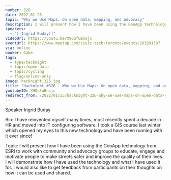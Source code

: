 ```yaml
---
number: 326
date: 2022-01-25
topic: "Why we Use Maps: On open data, mapping, and advocacy"
description: I will present how I have been using the GeoApp technology from ESRI to work with community and advocacy groups to educate, engage and motivate people to make streets safer and improve the quality of their lives. I will demonstrate how I have used the technology and what I have used it for. I would also like to get feedback from participants on their thoughts on how it can be used and shared.
speakers:
  - "[[Ingrid Buday]]"
videoUrl: https://youtu.be/X9OufuBnsjc
eventUrl: https://www.meetup.com/civic-tech-toronto/events/283291387
via: online
booker: Gabe
tags:
  - type/hacknight
  - topic/open-data
  - topic/cycling
  - flag/online-only
image: hacknight_326.jpg
title: "Hacknight #326 – Why we Use Maps: On open data, mapping, and advocacy"
youtubeID: X9OufuBnsjc
redirect_from: /2022/01/25/hacknight-326-why-we-use-maps-on-open-data-mapping-and-advocacy-with-ingrid-buday/
---
```


Speaker
Ingrid Buday

Bio: I have reinvented myself many times, most recently spent a decade in HR and moved into IT configuring software. I took a GIS course last winter which opened my eyes to this new technology and have been running with it ever since!

Topic:
I will present how I have been using the GeoApp technology from ESRI to work with community and advocacy groups to educate, engage and motivate people to make streets safer and improve the quality of their lives. I will demonstrate how I have used the technology and what I have used it for. I would also like to get feedback from participants on their thoughts on how it can be used and shared.
